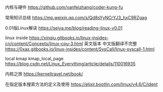 内核与硬件
https://github.com/yanfeizhang/coder-kung-fu

常用知识总结
https://mp.weixin.qq.com/s/Qd8sYyNCrYJ3_hxC9RZgag


0.01版Linux解读
https://seiya.me/blog/reading-linux-v0.01

linux inside
https://xinqiu.gitbooks.io/linux-insides-cn/content/Concepts/linux-cpu-3.html
英文版本  中文版翻译不完整
https://0xax.gitbooks.io/linux-insides/content/SysCall/linux-syscall-1.html

local kmap    kmap_local_page
https://blog.csdn.net/Linux_Everything/article/details/110016935

内核之旅
https://kerneltravel.net/book/


在指定版本搜索方法的定义及使用
https://elixir.bootlin.com/linux/v4.6/C/ident
